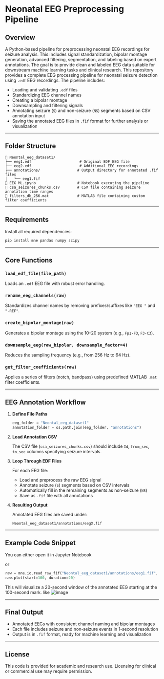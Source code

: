 # Neonatal EEG Preprocessing  Pipeline

## Overview

A Python-based pipeline for preprocessing neonatal EEG recordings for seizure analysis. This includes signal standardization, bipolar montage generation, advanced filtering, segmentation, and labeling based on expert annotations. The goal is to provide clean and labeled EEG data suitable for downstream machine learning tasks and clinical research. This repository provides a complete EEG processing pipeline for neonatal seizure detection using `.edf` EEG recordings. The pipeline includes:

- Loading and validating `.edf` files
- Standardizing EEG channel names
- Creating a bipolar montage
- Downsampling and filtering signals
- Annotating seizure (`S`) and non-seizure (`NS`) segments based on CSV annotation input
- Saving the annotated EEG files in `.fif` format for further analysis or visualization

---

## Folder Structure

```plaintext
📁 Neontal_eeg_dataset1/
├── eeg1.edf                      # Original EDF EEG file
├── eeg2.edf                      # Additional EEG recordings
├── annotations/                 # Output directory for annotated .fif files
│   └── eeg1.fif
📄 EEG_ML.ipynb                   # Notebook executing the pipeline
📄 csa_seizures_chunks.csv        # CSV file containing seizure annotation time ranges
📄 filters_db_256.mat             # MATLAB file containing custom filter coefficients
````

---

## Requirements

Install all required dependencies:

```bash
pip install mne pandas numpy scipy
```

---

## Core Functions

### `load_edf_file(file_path)`

Loads an `.edf` EEG file with robust error handling.

### `rename_eeg_channels(raw)`

Standardizes channel names by removing prefixes/suffixes like `"EEG "` and `"-REF"`.

### `create_bipolar_montage(raw)`

Generates a bipolar montage using the 10–20 system (e.g., `Fp1-F3`, `F3-C3`).

### `downsample_eeg(raw_bipolar, downsample_factor=4)`

Reduces the sampling frequency (e.g., from 256 Hz to 64 Hz).

### `get_filter_coefficients(raw)`

Applies a series of filters (notch, bandpass) using predefined MATLAB `.mat` filter coefficients.

---

## EEG Annotation Workflow

1. **Define File Paths**

   ```python
   eeg_folder = "Neontal_eeg_dataset1"
   annotation_folder = os.path.join(eeg_folder, "annotations")
   ```

2. **Load Annotation CSV**

   The CSV file (`csa_seizures_chunks.csv`) should include `Id`, `from_sec`, `to_sec` columns specifying seizure intervals.

3. **Loop Through EDF Files**

   For each EEG file:

   * Load and preprocess the raw EEG signal
   * Annotate seizure (`S`) segments based on CSV intervals
   * Automatically fill in the remaining segments as non-seizure (`NS`)
   * Save as `.fif` file with all annotations

4. **Resulting Output**

   Annotated EEG files are saved under:

   ```
   Neontal_eeg_dataset1/annotations/eegX.fif
   ```

---

## Example Code Snippet

You can either open it in Jupyter Notebook

or 


```python
raw = mne.io.read_raw_fif("Neontal_eeg_dataset1/annotations/eeg1.fif", preload=True)
raw.plot(start=100, duration=20)
```

This will visualize a 20-second window of the annotated EEG starting at the 100-second mark. like
![image](https://github.com/user-attachments/assets/adc6cb5e-15f5-4a40-b194-0a614a4cd91a)

---

## Final Output

* Annotated EEGs with consistent channel naming and bipolar montages
* Each file includes seizure and non-seizure events in 1-second resolution
* Output is in `.fif` format, ready for  machine learning and visualization

---

## License

This code is provided for academic and research use. Licensing for clinical or commercial use may require permission.

